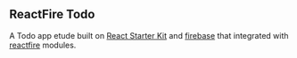 ## ReactFire Todo

A Todo app etude built on [React Starter Kit][rsk] and [firebase][firebase] that
integrated with [reactfire][reactfire] modules.

[rsk]: https://www.reactstarterkit.com/
[firebase]: https://firebase.google.com
[reactfire]: https://npmjs.com/package/reactfire